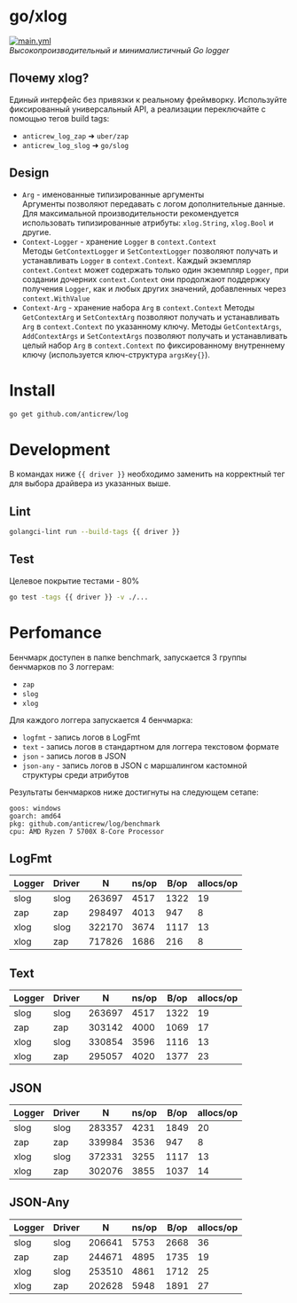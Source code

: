 # go/xlog
[![main.yml](https://github.com/anticrew/log/actions/workflows/main.yml/badge.svg)](https://github.com/anticrew/log/actions/workflows/main.yml)  
_Высокопроизводительный и минималистичный Go logger_

## Почему xlog?
Единый интерфейс без привязки к реальному фреймворку. Используйте фиксированный универсальный API, а реализации 
переключайте с помощью тегов build tags:
- `anticrew_log_zap` ➜ `uber/zap`
- `anticrew_log_slog` ➜ `go/slog`

## Design
- `Arg` - именованные типизированные аргументы   
Аргументы позволяют передавать с логом дополнительные данные. Для максимальной производительности рекомендуется 
использовать типизированные атрибуты: `xlog.String`, `xlog.Bool` и другие.
- `Context-Logger` - хранение `Logger` в `context.Context`  
Методы `GetContextLogger` и `SetContextLogger` позволяют получать и устанавливать `Logger` в `context.Context`. Каждый 
экземпляр `context.Context` может содержать только один экземпляр `Logger`, при создании дочерних `context.Context` они 
продолжают поддержку получения `Logger`, как и любых других значений, добавленных через `context.WithValue`
- `Context-Arg` - хранение набора `Arg` в `context.Context`
Методы `GetContextArg` и `SetContextArg` позволяют получать и устанавливать `Arg` в `context.Context` по указанному ключу.
Методы `GetContextArgs`, `AddContextArgs` и `SetContextArgs` позволяют получать и устанавливать целый набор `Arg` в 
`context.Context` по фиксированному внутреннему ключу (используется ключ-структура `argsKey{}`).


# Install
```bash
go get github.com/anticrew/log
```

# Development
В командах ниже `{{ driver }}` необходимо заменить на корректный тег для выбора драйвера из указанных выше.

## Lint
```bash
golangci-lint run --build-tags {{ driver }}
```

## Test
Целевое покрытие тестами - 80%
```bash
go test -tags {{ driver }} -v ./...
```

# Perfomance
Бенчмарк доступен в папке benchmark, запускается 3 группы бенчмарков по 3 логгерам:
- `zap`
- `slog`
- `xlog`

Для каждого логгера запускается 4 бенчмарка:
- `logfmt` - запись логов в LogFmt 
- `text` - запись логов в стандартном для логгера текстовом формате
- `json` - запись логов в JSON
- `json-any` - запись логов в JSON с маршалингом кастомной структуры среди атрибутов

Результаты бенчмарков ниже достигнуты на следующем сетапе:
```
goos: windows
goarch: amd64
pkg: github.com/anticrew/log/benchmark
cpu: AMD Ryzen 7 5700X 8-Core Processor
```

## LogFmt
| Logger | Driver | N      | ns/op | B/op | allocs/op |
|--------|--------|--------|-------|------|-----------|
| slog   | slog   | 263697 | 4517  | 1322 | 19        |
| zap    | zap    | 298497 | 4013  | 947  | 8         |
| xlog   | slog   | 322170 | 3674  | 1117 | 13        |
| xlog   | zap    | 717826 | 1686  | 216  | 8         |

## Text
| Logger | Driver | N      | ns/op | B/op | allocs/op |
|--------|--------|--------|-------|------|-----------|
| slog   | slog   | 263697 | 4517  | 1322 | 19        |
| zap    | zap    | 303142 | 4000  | 1069 | 17        |
| xlog   | slog   | 330854 | 3596  | 1116 | 13        |
| xlog   | zap    | 295057 | 4020  | 1377 | 23        |

## JSON
| Logger | Driver | N      | ns/op | B/op | allocs/op |
|--------|--------|--------|-------|------|-----------|
| slog   | slog   | 283357 | 4231  | 1849 | 20        |
| zap    | zap    | 339984 | 3536  | 947  | 8         |
| xlog   | slog   | 372331 | 3255  | 1117 | 13        |
| xlog   | zap    | 302076 | 3855  | 1037 | 14        |

## JSON-Any
| Logger | Driver | N      | ns/op | B/op | allocs/op |
|--------|--------|--------|-------|------|-----------|
| slog   | slog   | 206641 | 5753  | 2668 | 36        |
| zap    | zap    | 244671 | 4895  | 1735 | 19        |
| xlog   | slog   | 253510 | 4861  | 1712 | 25        |
| xlog   | zap    | 202628 | 5948  | 1891 | 27        |